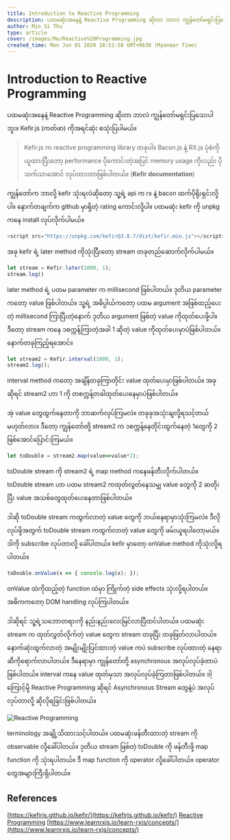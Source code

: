 ```yaml
---
title: Introduction to Reactive Programming
description: ပထမဆုံးအနေနဲ့ Reactive Programming ဆိုတာ ဘာလဲ ကျွန်တော်မရှင်းပြသေးပါဘူး။ Kefir.js (ကတ်ဖာ) ကိုအရင်ဆုံး စသုံးပြပါမယ်။ 
author: Min Si Thu
type: article
cover: /images/Re/Reactive%20Programming.jpg
created_time: Mon Jun 01 2020 10:51:58 GMT+0630 (Myanmar Time)
---
```


# Introduction to Reactive Programming
ပထမဆုံးအနေနဲ့ Reactive Programming ဆိုတာ ဘာလဲ ကျွန်တော်မရှင်းပြသေးပါဘူး။ Kefir.js (ကတ်ဖာ) ကိုအရင်ဆုံး စသုံးပြပါမယ်။ 

>Kefir.js က reactive programming library တခုပါ။ Bacon.js နဲ့ RX.js ပုံစံကိုယူထားပြီးတော့ performance ပိုကောင်းတဲ့အပြင် memory usage ကိုလည်း ပိုသက်သာအောင် လုပ်ထားတာဖြစ်ပါတယ်။ 
(**Kefir documentation**)

ကျွန်တော်က ဘာလို့ kefir သုံးရလဲဆိုတော့ သူ့ရဲ့ api က rx နဲ့ bacon ထက်ပိုရိုးရှင်းလို့ပါ။ နောက်တချက်က github မှာရှိတဲ့ rating ကောင်းလို့ပါ။
ပထမဆုံး kefir ကို unpkg ကနေ install လုပ်လိုက်ပါမယ်။ 
```js
<script src="https://unpkg.com/kefir@3.8.7/dist/kefir.min.js"></script>
```
အခု kefir ရဲ့ later method ကိုသုံးပြီးတော့ stream တခုတည်ဆောက်လိုက်ပါမယ်။
```js
let stream = Kefir.later(1000, 1); 
stream.log()
```
later method ရဲ့ ပထမ parameter က millisecond ဖြစ်ပါတယ်။ ဒုတိယ parameter ကတော့ value ဖြစ်ပါတယ်။ သူ့ရဲ့ အဓိပ္ပါယ်ကတော့ ပထမ argument အဖြစ်ထည့်ပေးတဲ့ millisecond ကြာပြီးတဲ့နောက် ဒုတိယ argument ဖြစ်တဲ့ value ကိုထုတ်ပေးဖို့ပါ။
ဒီတော့ stream ကနေ ၁စက္ကန့်ကြာတဲ့အခါ 1 ဆိုတဲ့ value ကိုထုတ်ပေးမှာပဲဖြစ်ပါတယ်။
နောက်တခုကြည့်ရအောင်။
```js
let stream2 = Kefir.interval(1000, 1); 
stream2.log();
```
interval method ကတော့ အချိန်တခုကြာတိုင်း value ထုတ်ပေးမှာဖြစ်ပါတယ်။ အခုဆိုရင် stream2 ဟာ 1 ကို တစက္ကန့်တခါထုတ်ပေးနေမှာပဲဖြစ်ပါတယ်။

အဲ့ value တွေထွက်နေတာကို ဘာဆက်လုပ်ကြမလဲ။
တခုခုအသုံးချလို့ရသင့်တယ်မဟုတ်လား။ ဒီတော့ ကျွန်တော်တို့ stream2 က ၁စက္ကန့်နေတိုင်းထွက်နေတဲ့ 1တွေကို 2 ဖြစ်အောင်ပြောင်းကြမယ်။ 
```js
let toDouble = stream2.map(value=>value*2);
```
toDouble stream ကို stream2 ရဲ့ map method ကနေဖန်တီးလိုက်ပါတယ်။ toDouble stream ဟာ ပထမ stream2 ကထုတ်လွတ်နေသမျှ value တွေကို 2 ဆတိုးပြီး value အသစ်တွေထုတ်ပေးနေတာဖြစ်ပါတယ်။

ဒါဆို toDouble stream ကထွက်လာတဲ့ value တွေကို ဘယ်နေရာမှာသုံးကြမလဲ။ ဒီလိုလုပ်ဖို့အတွက် toDouble stream ကထွက်လာတဲ့ value တွေကို ဖမ်းယူရပါတော့မယ်။ ဒါကို subscribe လုပ်တာလို့ ခေါ်ပါတယ်။ kefir မှာတော့ onValue method ကိုသုံးလို့ရပါတယ်။ 
```js
toDouble.onValue(x => { console.log(x); });
```
onValue ထဲကိုထည့်တဲ့ function ထဲမှာ ကြိုက်တဲ့ side effects သုံးလို့ရပါတယ်။ အဓိကကတော့ DOM handling လုပ်ကြပါတယ်။

ဒါဆိုရင် သူ့ရဲ့သဘောတရားကို နည်းနည်းလေးမြင်လာပြီထင်ပါတယ်။ ပထမဆုံး stream က ထုတ်လွှတ်လိုက်တဲ့ value တွေက stream တခုပြီး တခုဖြတ်လာပါတယ်။ နောက်ဆုံးထွက်လာတဲ့ အမျိုးမျိုးပြင်ထားတဲ့ value ကပဲ subscribe လုပ်ထားတဲ့ နေရာဆီကိုရောက်လာပါတယ်။
ဒီနေရာမှာ ကျွန်တော်တို့ asynchronous အလုပ်လုပ်ခဲ့တာပဲဖြစ်ပါတယ်။ interval ကနေ value ထုတ်မှသာ အလုပ်လုပ်ခဲ့ကြတာဖြစ်ပါတယ်။ ဒါ့ကြောင့်မို့ Reactive Programming ဆိုရင် Asynchronous Stream တွေနဲ့ပဲ အလုပ်လုပ်တာလို့ ဆိုလိုရခြင်းဖြစ်ပါတယ်။

![Reactive Programming](/images/Re/Reactive%20Programming.jpg)

terminology အချို့သိထားသင့်ပါတယ်။ ပထမဆုံးဖန်တီးထားတဲ့ stream ကို observable လို့ခေါ်ပါတယ်။ ဒုတိယ stream ဖြစ်တဲ့ toDouble ကို ဖန်တီးဖို့ map function ကို သုံးရပါတယ်။ ဒီ map function ကို operator လို့ခေါ်ပါတယ်။ operator တွေအများကြီးရှိပါတယ်။ 

## References

[https://kefirjs.github.io/kefir/](https://kefirjs.github.io/kefir/)
[Reactive Programming](https://gist.github.com/staltz/868e7e9bc2a7b8c1f754)
[https://www.learnrxjs.io/learn-rxjs/concepts/](https://www.learnrxjs.io/learn-rxjs/concepts/)